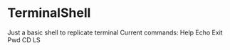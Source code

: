 # TerminalShell
Just a basic shell to replicate terminal
Current commands:
Help
Echo
Exit
Pwd
CD
LS
